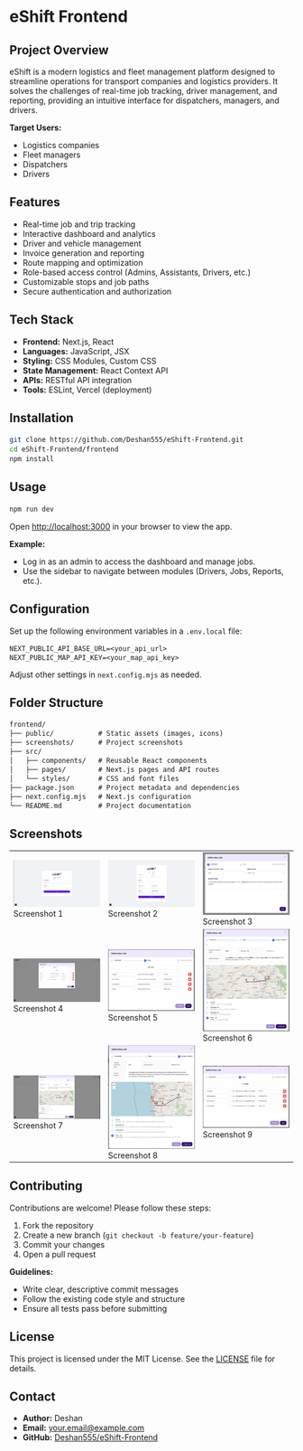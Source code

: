 
# eShift Frontend

## Project Overview
eShift is a modern logistics and fleet management platform designed to streamline operations for transport companies and logistics providers. It solves the challenges of real-time job tracking, driver management, and reporting, providing an intuitive interface for dispatchers, managers, and drivers.

**Target Users:**
- Logistics companies
- Fleet managers
- Dispatchers
- Drivers

## Features
- Real-time job and trip tracking
- Interactive dashboard and analytics
- Driver and vehicle management
- Invoice generation and reporting
- Route mapping and optimization
- Role-based access control (Admins, Assistants, Drivers, etc.)
- Customizable stops and job paths
- Secure authentication and authorization

## Tech Stack
- **Frontend:** Next.js, React
- **Languages:** JavaScript, JSX
- **Styling:** CSS Modules, Custom CSS
- **State Management:** React Context API
- **APIs:** RESTful API integration
- **Tools:** ESLint, Vercel (deployment)

## Installation
```bash
git clone https://github.com/Deshan555/eShift-Frontend.git
cd eShift-Frontend/frontend
npm install
```

## Usage
```bash
npm run dev
```
Open [http://localhost:3000](http://localhost:3000) in your browser to view the app.

**Example:**
- Log in as an admin to access the dashboard and manage jobs.
- Use the sidebar to navigate between modules (Drivers, Jobs, Reports, etc.).

## Configuration
Set up the following environment variables in a `.env.local` file:
```env
NEXT_PUBLIC_API_BASE_URL=<your_api_url>
NEXT_PUBLIC_MAP_API_KEY=<your_map_api_key>
```
Adjust other settings in `next.config.mjs` as needed.

## Folder Structure
```
frontend/
├── public/           # Static assets (images, icons)
├── screenshots/      # Project screenshots
├── src/
│   ├── components/   # Reusable React components
│   ├── pages/        # Next.js pages and API routes
│   └── styles/       # CSS and font files
├── package.json      # Project metadata and dependencies
├── next.config.mjs   # Next.js configuration
└── README.md         # Project documentation
```

## Screenshots
<table>
	<tr>
		<td><img src="screenshots/Screenshot%202025-07-18%20at%2019.34.37.png" width="250"/><br/>Screenshot 1</td>
		<td><img src="screenshots/Screenshot%202025-07-18%20at%2019.34.51.png" width="250"/><br/>Screenshot 2</td>
		<td><img src="screenshots/Screenshot%202025-07-18%20at%2022.34.10.png" width="250"/><br/>Screenshot 3</td>
	</tr>
	<tr>
		<td><img src="screenshots/Screenshot%202025-07-18%20at%2022.34.22.png" width="250"/><br/>Screenshot 4</td>
		<td><img src="screenshots/Screenshot%202025-07-18%20at%2022.34.27.png" width="250"/><br/>Screenshot 5</td>
		<td><img src="screenshots/Screenshot%202025-07-18%20at%2022.34.42.png" width="250"/><br/>Screenshot 6</td>
	</tr>
	<tr>
		<td><img src="screenshots/Screenshot%202025-07-18%20at%2022.34.50.png" width="250"/><br/>Screenshot 7</td>
		<td><img src="screenshots/Screenshot%202025-07-18%20at%2023.45.46.png" width="250"/><br/>Screenshot 8</td>
		<td><img src="screenshots/Screenshot%202025-07-18%20at%2023.45.55.png" width="250"/><br/>Screenshot 9</td>
	</tr>
</table>

<!-- Add more screenshots as needed -->

## Contributing
Contributions are welcome! Please follow these steps:
1. Fork the repository
2. Create a new branch (`git checkout -b feature/your-feature`)
3. Commit your changes
4. Open a pull request

**Guidelines:**
- Write clear, descriptive commit messages
- Follow the existing code style and structure
- Ensure all tests pass before submitting

## License
This project is licensed under the MIT License. See the [LICENSE](../LICENSE) file for details.

## Contact
- **Author:** Deshan
- **Email:** your.email@example.com
- **GitHub:** [Deshan555/eShift-Frontend](https://github.com/Deshan555/eShift-Frontend)
